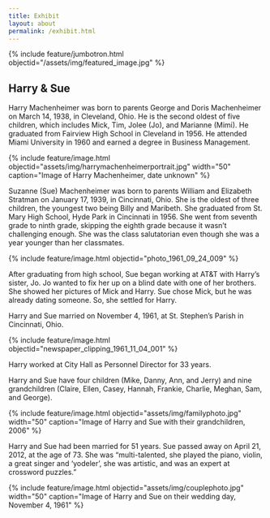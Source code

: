 ```yaml
---
title: Exhibit
layout: about
permalink: /exhibit.html
---
```


{% include feature/jumbotron.html objectid="/assets/img/featured_image.jpg" %}

## Harry & Sue

Harry Machenheimer was born to parents George and Doris Machenheimer on March 14, 1938, in Cleveland, Ohio. He is the second oldest of five children, which includes Mick, Tim, Jolee (Jo), and Marianne (Mimi). He graduated from Fairview High School in Cleveland in 1956. He attended Miami University in 1960 and earned a degree in Business Management. 

{% include feature/image.html objectid="assets/img/harrymachenheimerportrait.jpg" width="50" caption="Image of Harry Machenheimer, date unknown" %}

Suzanne (Sue) Machenheimer was born to parents William and Elizabeth Stratman on January 17, 1939, in Cincinnati, Ohio. She is the oldest of three children, the youngest two being Billy and Maribeth. She graduated from St. Mary High School, Hyde Park in Cincinnati in 1956. She went from seventh grade to ninth grade, skipping the eighth grade because it wasn’t challenging enough. She was the class salutatorian even though she was a year younger than her classmates. 

{% include feature/image.html objectid="photo_1961_09_24_009" %} 

After graduating from high school, Sue began working at AT&T with Harry’s sister, Jo. Jo wanted to fix her up on a blind date with one of her brothers. She showed her pictures of Mick and Harry. Sue chose Mick, but he was already dating someone. So, she settled for Harry. 

Harry and Sue married on November 4, 1961, at St. Stephen’s Parish in Cincinnati, Ohio. 

{% include feature/image.html objectid="newspaper_clipping_1961_11_04_001" %} 

Harry worked at City Hall as Personnel Director for 33 years. 

Harry and Sue have four children (Mike, Danny, Ann, and Jerry) and nine grandchildren (Claire, Ellen, Casey, Hannah, Frankie, Charlie, Meghan, Sam, and George). 

{% include feature/image.html objectid="assets/img/familyphoto.jpg" width="50" caption="Image of Harry and Sue with their grandchildren, 2006" %} 

Harry and Sue had been married for 51 years. Sue passed away on April 21, 2012, at the age of 73. She was “multi-talented, she played the piano, violin, a great singer and ‘yodeler’, she was artistic, and was an expert at crossword puzzles.” 

{% include feature/image.html objectid="assets/img/couplephoto.jpg" width="50" caption="Image of Harry and Sue on their wedding day, November 4, 1961" %}
